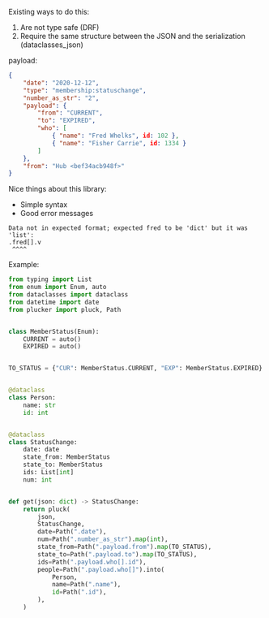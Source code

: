 Existing ways to do this:
1. Are not type safe (DRF)
2. Require the same structure between the JSON and the serialization (dataclasses_json)


payload:

```json
{
    "date": "2020-12-12",
    "type": "membership:statuschange",
    "number_as_str": "2",
    "payload": {
        "from": "CURRENT",
        "to": "EXPIRED",
        "who": [
            { "name": "Fred Whelks", id: 102 },
            { "name": "Fisher Carrie", id: 1334 }
        ]
    },
    "from": "Hub <bef34acb948f>"
}
```


Nice things about this library:

* Simple syntax
* Good error messages

```
Data not in expected format; expected fred to be 'dict' but it was 'list':
.fred[].v
 ^^^^
```

Example:


```python
from typing import List
from enum import Enum, auto
from dataclasses import dataclass
from datetime import date
from plucker import pluck, Path


class MemberStatus(Enum):
    CURRENT = auto()
    EXPIRED = auto()


TO_STATUS = {"CUR": MemberStatus.CURRENT, "EXP": MemberStatus.EXPIRED}


@dataclass
class Person:
    name: str
    id: int


@dataclass
class StatusChange:
    date: date
    state_from: MemberStatus
    state_to: MemberStatus
    ids: List[int]
    num: int


def get(json: dict) -> StatusChange:
    return pluck(
        json,
        StatusChange,
        date=Path(".date"),
        num=Path(".number_as_str").map(int),
        state_from=Path(".payload.from").map(TO_STATUS),
        state_to=Path(".payload.to").map(TO_STATUS),
        ids=Path(".payload.who[].id"),
        people=Path(".payload.who[]").into(
            Person,
            name=Path(".name"),
            id=Path(".id"),
        ),
    )
```
